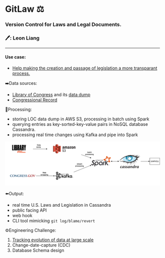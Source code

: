 # GitLaw ⚖️
### Version Control for Laws and Legal Documents.
### :pen:: Leon Liang
----

#### Use case:
 - [Help making the creation and passage of legislation a more transparant process.](https://blog.abevoelker.com/gitlaw-github-for-laws-and-legal-documents-a-tourniquet-for-american-liberty/)
 
 
➡️Data sources: 
 - [Library of Congress](https://www.congress.gov/advanced-search/legislation) and its [data dump](https://github.com/usgpo/bulk-data)
 - [Congressional Record](https://www.congress.gov/congressional-record)

🔄Processing: 
 - storing LOC data dump in AWS S3, processing in batch using Spark
 - querying entries as key-sorted-key-value pairs in NoSQL database Cassandra. 
 - processing real time changes using Kafka and pipe into Spark
 
 ![Data pipeline](https://github.com/leonliangsc/GitLaw/blob/master/Data%20Pipeline.png)


⬅️Output: 
 - real time U.S. Laws and Legislation in Cassandra
 - public facing API
 - web hook
 - CLI tool mimicking `git log/blame/revert` 



:gear:Engineering Challenge: 
1. [Tracking evolution of data at large scale](https://sites.google.com/insightdatascience.com/de-la-fellow-hub-2020b/pre-session/project-prep/project-seeds#h.p_bFdKFDhnY8FI)
2. Change-date-capture (CDC)
3. Database Schema design


